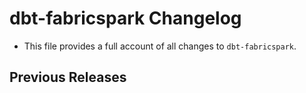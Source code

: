 # dbt-fabricspark Changelog

- This file provides a full account of all changes to `dbt-fabricspark`.
## Previous Releases

